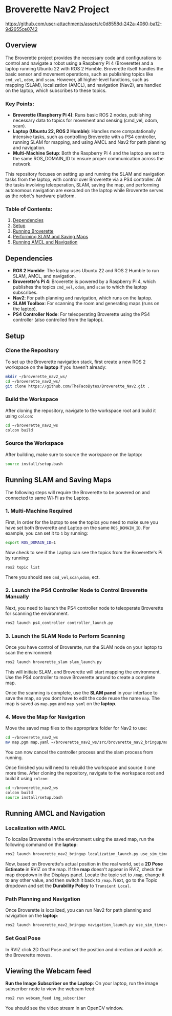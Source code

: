 # Broverette Nav2 Project


https://github.com/user-attachments/assets/c0d8558d-242a-4060-ba12-9d2655ce0742


## Overview
The Broverette project provides the necessary code and configurations to control and navigate a robot using a Raspberry Pi 4 (Broverette) and a laptop running Ubuntu 22 with ROS 2 Humble. Broverette itself handles the basic sensor and movement operations, such as publishing topics like `cmd_vel`, `odom`, and `scan`. However, all higher-level functions, such as mapping (SLAM), localization (AMCL), and navigation (Nav2), are handled on the laptop, which subscribes to these topics.

### Key Points:

- **Broverette (Raspberry Pi 4)**: Runs basic ROS 2 nodes, publishing necessary data to topics for movement and sensing (cmd_vel, odom, scan).
- **Laptop (Ubuntu 22, ROS 2 Humble)**: Handles more computationally intensive tasks, such as controlling Broverette with a PS4 controller, running SLAM for mapping, and using AMCL and Nav2 for path planning and navigation.
- **Multi-Machine Setup**: Both the Raspberry Pi 4 and the laptop are set to the same ROS_DOMAIN_ID to ensure proper communication across the network.

This repository focuses on setting up and running the SLAM and navigation tasks from the laptop, with control over Broverette via a PS4 controller. All the tasks involving teleoperation, SLAM, saving the map, and performing autonomous navigation are executed on the laptop while Broverette serves as the robot's hardware platform.

### Table of Contents:
1. [Dependencies](#dependencies)
2. [Setup](#setup)
3. [Running Broverette](#running-broverette)
4. [Performing SLAM and Saving Maps](#performing-slam-and-saving-maps)
5. [Running AMCL and Navigation](#running-amcl-and-navigation)
   
## Dependencies

- **ROS 2 Humble**: The laptop uses Ubuntu 22 and ROS 2 Humble to run SLAM, AMCL, and navigation.
- **Broverette's Pi 4**: Broverette is powered by a Raspberry Pi 4, which publishes the topics `cmd_vel`, `odom`, and `scan` to which the laptop subscribes.
- **Nav2**: For path planning and navigation, which runs on the laptop.
- **SLAM Toolbox**: For scanning the room and generating maps (runs on the laptop).
- **PS4 Controller Node**: For teleoperating Broverette using the PS4 controller (also controlled from the laptop).

## Setup

### Clone the Repository
To set up the Broverette navigation stack, first create a new ROS 2 workspace on the **laptop** if you haven't already:

```bash
mkdir ~/broverette_nav2_ws/
cd ~/broverette_nav2_ws/
git clone https://github.com/TheTacoBytes/Broverette_Nav2.git .
```

### Build the Workspace

After cloning the repository, navigate to the workspace root and build it using `colcon`:
```bash
cd ~/broverette_nav2_ws
colcon build
```

### Source the Workspace

After building, make sure to source the workspace on the laptop:

```bash
source install/setup.bash
```

## Running SLAM and Saving Maps
The following steps will require the Broverette to be powered on and connected to same Wi-Fi as the Laptop. 

### 1. Multi-Machine Required
First, In order for the laptop to see the topics you need to make sure you have set both Broverette and Laptop on the same `ROS_DOMAIN_ID`. For example, you can set it to `1` by running:

```bash
export ROS_DOMAIN_ID=1
```
Now check to see if the Laptop can see the topics from the Broverette's Pi by running:
```bash
ros2 topic list
```
There you should see `cmd_vel`,`scan`,`odom`, ect.

### 2. Launch the PS4 Controller Node to Control Broverette Manually

Next, you need to launch the PS4 controller node to teleoperate Broverette for scanning the environment.
```bash
ros2 launch ps4_controller controller_launch.py
```
### 3. Launch the SLAM Node to Perform Scanning
Once you have control of Broverette, run the SLAM node on your laptop to scan the environment:
```bash
ros2 launch broverette_slam slam_launch.py
```
This will initiate SLAM, and Broverette will start mapping the environment. Use the PS4 controller to move Broverette around to create a complete map.

Once the scanning is complete, use the **SLAM panel** in your interface to save the map, so you dont have to edit the code reuse the name `map`. The map is saved as `map.pgm` and `map.yaml` on the **laptop**.

### 4. Move the Map for Navigation  
Move the saved map files to the appropriate folder for Nav2 to use:
```bash
cd ~/broverette_nav2_ws
mv map.pgm map.yaml ~/broverette_nav2_ws/src/broverette_nav2_bringup/maps/
```
You can now cancel the controller process and the slam process from running.

Once finished you will need to rebuild the workspace and source it one more time.
After cloning the repository, navigate to the workspace root and build it using `colcon`:
```bash
cd ~/broverette_nav2_ws
colcon build
source install/setup.bash
```

## Running AMCL and Navigation
### Localization with AMCL 
To localize Broverette in the environment using the saved map, run the following command on the **laptop**:
```bash
ros2 launch broverette_nav2_bringup localization_launch.py use_sim_time:=false
```
Now, based on Broverette's actual position in the real world, set a **2D Pose Estimate** in RVIZ on the map. If the **map** doesn't appear in RVIZ, check the map dropdown in the Displays panel. Locate the topic set to `/map`, change it to any other value, and then switch it back to `/map`. Next, go to the Topic dropdown and set the **Durability Policy** to `Transient Local`.

### Path Planning and Navigation
Once Broverette is localized, you can run Nav2 for path planning and navigation on the **laptop**:
```bash
ros2 launch broverette_nav2_bringup navigation_launch.py use_sim_time:=false map_subscribe_transient_local:=true
```

### Set Goal Pose
In RVIZ click 2D Goal Pose and set the position and direction and watch as the Broverette moves.

## Viewing the Webcam feed
**Run the Image Subscriber on the Laptop**: On your laptop, run the image subscriber node to view the webcam feed:
```bash
ros2 run webcam_feed img_subscriber
```
You should see the video stream in an OpenCV window.

